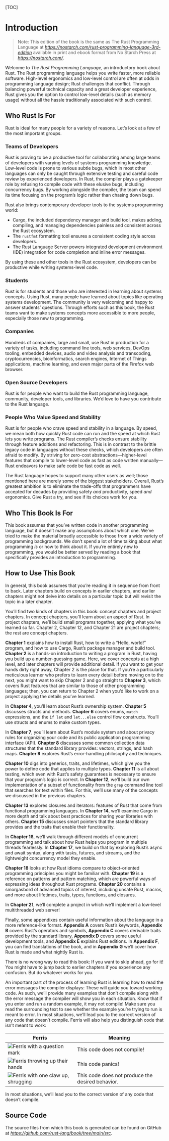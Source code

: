<!-- DO NOT EDIT THIS FILE.

This file is periodically generated from the content in the `/src/`
directory, so all fixes need to be made in `/src/`.
-->

[TOC]

# Introduction

> Note: This edition of the book is the same as The Rust Programming
> Language at *https://nostarch.com/rust-programming-language-3rd-edition* available in print and ebook format from No Starch
> Press at *https://nostarch.com/*.

Welcome to *The Rust Programming Language*, an introductory book about Rust.
The Rust programming language helps you write faster, more reliable software.
High-level ergonomics and low-level control are often at odds in programming
language design; Rust challenges that conflict. Through balancing powerful
technical capacity and a great developer experience, Rust gives you the option
to control low-level details (such as memory usage) without all the hassle
traditionally associated with such control.

## Who Rust Is For

Rust is ideal for many people for a variety of reasons. Let’s look at a few of
the most important groups.

### Teams of Developers

Rust is proving to be a productive tool for collaborating among large teams of
developers with varying levels of systems programming knowledge. Low-level code
is prone to various subtle bugs, which in most other languages can only be
caught through extensive testing and careful code review by experienced
developers. In Rust, the compiler plays a gatekeeper role by refusing to
compile code with these elusive bugs, including concurrency bugs. By working
alongside the compiler, the team can spend its time focusing on the program’s
logic rather than chasing down bugs.

Rust also brings contemporary developer tools to the systems programming world:

* Cargo, the included dependency manager and build tool, makes adding,
  compiling, and managing dependencies painless and consistent across the Rust
  ecosystem.
* The `rustfmt` formatting tool ensures a consistent coding style across
  developers.
* The Rust Language Server powers integrated development environment (IDE)
  integration for code completion and inline error messages.

By using these and other tools in the Rust ecosystem, developers can be
productive while writing systems-level code.

### Students

Rust is for students and those who are interested in learning about systems
concepts. Using Rust, many people have learned about topics like operating
systems development. The community is very welcoming and happy to answer
students’ questions. Through efforts such as this book, the Rust teams want to
make systems concepts more accessible to more people, especially those new to
programming.

### Companies

Hundreds of companies, large and small, use Rust in production for a variety of
tasks, including command line tools, web services, DevOps tooling, embedded
devices, audio and video analysis and transcoding, cryptocurrencies,
bioinformatics, search engines, Internet of Things applications, machine
learning, and even major parts of the Firefox web browser.

### Open Source Developers

Rust is for people who want to build the Rust programming language, community,
developer tools, and libraries. We’d love to have you contribute to the Rust
language.

### People Who Value Speed and Stability

Rust is for people who crave speed and stability in a language. By speed, we
mean both how quickly Rust code can run and the speed at which Rust lets you
write programs. The Rust compiler’s checks ensure stability through feature
additions and refactoring. This is in contrast to the brittle legacy code in
languages without these checks, which developers are often afraid to modify. By
striving for zero-cost abstractions—higher-level features that compile to
lower-level code as fast as code written manually—Rust endeavors to make safe
code be fast code as well.

The Rust language hopes to support many other users as well; those mentioned
here are merely some of the biggest stakeholders. Overall, Rust’s greatest
ambition is to eliminate the trade-offs that programmers have accepted for
decades by providing safety *and* productivity, speed *and* ergonomics. Give
Rust a try, and see if its choices work for you.

## Who This Book Is For

This book assumes that you’ve written code in another programming language, but
it doesn’t make any assumptions about which one. We’ve tried to make the
material broadly accessible to those from a wide variety of programming
backgrounds. We don’t spend a lot of time talking about what programming *is*
or how to think about it. If you’re entirely new to programming, you would be
better served by reading a book that specifically provides an introduction to
programming.

## How to Use This Book

In general, this book assumes that you’re reading it in sequence from front to
back. Later chapters build on concepts in earlier chapters, and earlier
chapters might not delve into details on a particular topic but will revisit
the topic in a later chapter.

You’ll find two kinds of chapters in this book: concept chapters and project
chapters. In concept chapters, you’ll learn about an aspect of Rust. In project
chapters, we’ll build small programs together, applying what you’ve learned so
far. Chapter 2, Chapter 12, and Chapter 21 are project chapters; the rest are
concept chapters.

**Chapter 1** explains how to install Rust, how to write a “Hello, world!”
program, and how to use Cargo, Rust’s package manager and build tool. **Chapter
2** is a hands-on introduction to writing a program in Rust, having you build
up a number-guessing game. Here, we cover concepts at a high level, and later
chapters will provide additional detail. If you want to get your hands dirty
right away, Chapter 2 is the place for that. If you’re a particularly
meticulous learner who prefers to learn every detail before moving on to the
next, you might want to skip Chapter 2 and go straight to **Chapter 3**, which
covers Rust features that are similar to those of other programming languages;
then, you can return to Chapter 2 when you’d like to work on a project applying
the details you’ve learned.

In **Chapter 4**, you’ll learn about Rust’s ownership system. **Chapter 5**
discusses structs and methods. **Chapter 6** covers enums, `match` expressions,
and the `if let` and `let...else` control flow constructs. You’ll use structs
and enums to make custom types.

In **Chapter 7**, you’ll learn about Rust’s module system and about privacy
rules for organizing your code and its public application programming interface
(API). **Chapter 8** discusses some common collection data structures that the
standard library provides: vectors, strings, and hash maps. **Chapter 9**
explores Rust’s error-handling philosophy and techniques.

**Chapter 10** digs into generics, traits, and lifetimes, which give you the
power to define code that applies to multiple types. **Chapter 11** is all
about testing, which even with Rust’s safety guarantees is necessary to ensure
that your program’s logic is correct. In **Chapter 12**, we’ll build our own
implementation of a subset of functionality from the `grep` command line tool
that searches for text within files. For this, we’ll use many of the concepts
we discussed in the previous chapters.

**Chapter 13** explores closures and iterators: features of Rust that come from
functional programming languages. In **Chapter 14**, we’ll examine Cargo in
more depth and talk about best practices for sharing your libraries with
others. **Chapter 15** discusses smart pointers that the standard library
provides and the traits that enable their functionality.

In **Chapter 16**, we’ll walk through different models of concurrent
programming and talk about how Rust helps you program in multiple threads
fearlessly. In **Chapter 17**, we build on that by exploring Rust’s async and
await syntax, along with tasks, futures, and streams, and the lightweight
concurrency model they enable.

**Chapter 18** looks at how Rust idioms compare to object-oriented programming
principles you might be familiar with. **Chapter 19** is a reference on
patterns and pattern matching, which are powerful ways of expressing ideas
throughout Rust programs. **Chapter 20** contains a smorgasbord of advanced
topics of interest, including unsafe Rust, macros, and more about lifetimes,
traits, types, functions, and closures.

In **Chapter 21**, we’ll complete a project in which we’ll implement a
low-level multithreaded web server!

Finally, some appendixes contain useful information about the language in a
more reference-like format. **Appendix A** covers Rust’s keywords, **Appendix
B** covers Rust’s operators and symbols, **Appendix C** covers derivable traits
provided by the standard library, **Appendix D** covers some useful development
tools, and **Appendix E** explains Rust editions. In **Appendix F**, you can
find translations of the book, and in **Appendix G** we’ll cover how Rust is
made and what nightly Rust is.

There is no wrong way to read this book: If you want to skip ahead, go for it!
You might have to jump back to earlier chapters if you experience any
confusion. But do whatever works for you.

<span id="ferris">

An important part of the process of learning Rust is learning how to read the
error messages the compiler displays: These will guide you toward working code.
As such, we’ll provide many examples that don’t compile along with the error
message the compiler will show you in each situation. Know that if you enter
and run a random example, it may not compile! Make sure you read the
surrounding text to see whether the example you’re trying to run is meant to
error. In most situations, we’ll lead you to the correct version of any code
that doesn’t compile. Ferris will also help you distinguish code that isn’t
meant to work:

|Ferris|Meaning|
|------|-------|
|<img src="img/ferris/does_not_compile.svg" class="ferris-explain" alt="Ferris with a question mark"/>|This code does not compile!|
|<img src="img/ferris/panics.svg" class="ferris-explain" alt="Ferris throwing up their hands"/>|This code panics!|
|<img src="img/ferris/not_desired_behavior.svg" class="ferris-explain" alt="Ferris with one claw up, shrugging"/>|This code does not produce the desired behavior.|

In most situations, we’ll lead you to the correct version of any code that
doesn’t compile.

## Source Code

The source files from which this book is generated can be found on
GitHub at *https://github.com/rust-lang/book/tree/main/src*.
